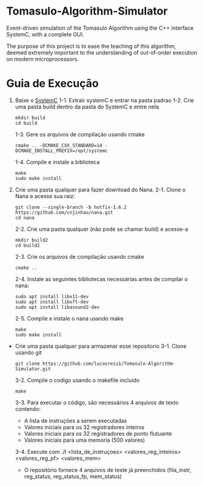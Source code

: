 


# Tomasulo-Algorithm-Simulator

Event-driven simulation of the Tomasulo Algorithm using the C++ interface SystemC, with a complete GUI.

The purpose of this project is to ease the teaching of this algorithm, deemed extremely important to the understanding of
out-of-order execution on modern microprocessors.

# Guia de Execução

1) Baixe o [SystemC](http://www.accellera.org/downloads/standards/systemc)
1-1. Extrair systemC e entrar na pasta padrao
1-2. Crie uma pasta build dentro da pasta do SystemC e entre nela
	```
	mkdir build
	cd build
	```
	1-3. Gere os arquivos de compilação usando cmake
	```
	cmake .. -DCMAKE_CXX_STANDARD=14 -DCMAKE_INSTALL_PREFIX=/opt/systemc
	```
	1-4. Compile e instale a biblioteca
	```
	make
	sudo make install
	```
2. Crie uma pasta qualquer para fazer download do Nana.
	2-1. Clone o Nana e acesse sua raiz:
	```
	git clone --single-branch -b hotfix-1.6.2 https://github.com/cnjinhao/nana.git
	cd nana
	```
	2-2. Crie uma pasta qualquer (não pode se chamar build) e acesse-a
	```
	mkdir build2
	cd build2
	```
	2-3. Crie os arquivos de compilação usando cmake
	```
	cmake ..
	```
	2-4. Instale as seguintes bibliotecas necessárias antes de compilar o nana:
	```
	sudo apt install libx11-dev
	sudo apt install libxft-dev
	sudo apt install libasound2-dev
	```
	2-5. Compile e instale o nana usando make
	```
	make
	sudo make install
	```
 - Crie uma pasta qualquer para armazenar esse repositorio
3-1. Clone usando git
	```
	git clone https://github.com/lucasreis1/Tomasulo-Algorithm-Simulator.git
	```
	3-2. Compile o codigo usando o makefile incluido
	```
	make
	```
	3-3. Para executar o código, são necessários 4 arquivos de texto contendo:
	 -  A lista de instruções a serem executadas
	*  Valores iniciais para os 32 registradores inteiros
	*  Valores iniciais para os 32 registradores de ponto flutuante
	*   Valores iniciais para uma memoria (500 valores)

	3-4. Execute com ./t <lista_de_instruçoes> <valores_reg_inteiros> <valores_reg_pf> <valores_mem>
	* O repositório fornece 4 arquivos de teste já preenchidos (fila_instr, reg_status, reg_status_fp, mem_status)
